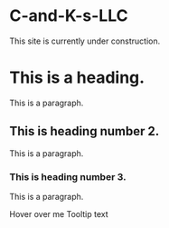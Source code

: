 # C-and-K-s-LLC

<!doctype html>

<head>
  <title>C & K's, LLC</title>
  <link rel="stylesheet" type="text/css" href="CECT.css">
</head>

<body>
    This site is currently under construction.
</body>

</html>

<h1>This is a heading.</h1>

<p>This is a paragraph.</p>

<h2>This is heading number 2.</h2>

<p>This is a paragraph.</p>

<h3>This is heading number 3.</h2>

<p>This is a paragraph.</p>

</body>

<div class="tooltip">Hover over me
  <span class="tooltiptext">Tooltip text</span>
</div>
